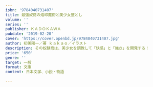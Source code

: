 ```yaml
---
isbn: '9784040731407'
title: 最強奴商の烙印魔術と美少女堕とし
volume: ''
series: ''
publisher: ＫＡＤＯＫＡＷＡ
pubdate: '2019-02-20'
cover: 'https://cover.openbd.jp/9784040731407.jpg'
author: 初美陽一／著 ｋａｋａｏ／イラスト
description: その奴隷商は、美少女を調教して「快感」と「強さ」を開発する！
price: '650'
genre: ''
target: 一般
format: 文庫
content: 日本文学、小説・物語

---
```

